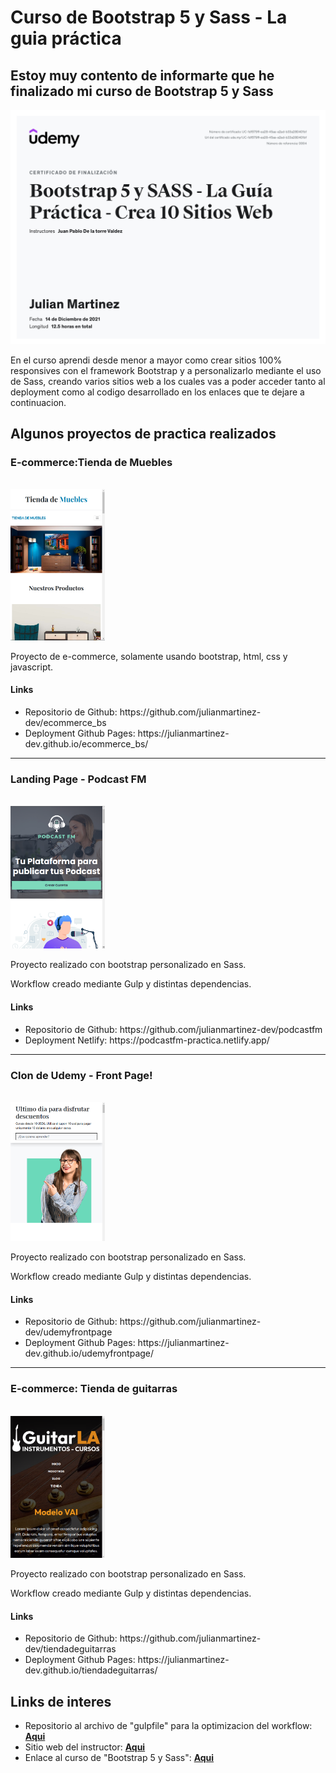 
<h1>Curso de Bootstrap 5 y Sass - La guia práctica</h1>
 <h2>Estoy muy contento de informarte que he finalizado mi curso de Bootstrap 5 y Sass</h2>

<img src="screenshots/certificado_bootstrap.jpg">
</img>

En el curso aprendi desde menor a mayor como crear sitios 100% responsives con el framework Bootstrap y a personalizarlo mediante el uso de Sass, creando varios sitios web a los cuales vas a poder acceder tanto al deployment como al codigo desarrollado en los enlaces que te dejare a continuacion.<br>

<h2>Algunos proyectos de practica realizados</h2>

<h3>E-commerce:Tienda de Muebles</h3>
  <br>
    <img style = "width: 30%;" src = "screenshots/ecommerce1.png">
  
  <p>Proyecto de e-commerce, solamente usando bootstrap, html, css y javascript.</p>
  
  <h4>Links</h4>
  <ul>
   <li>
      Repositorio de Github: https://github.com/julianmartinez-dev/ecommerce_bs
  </li>
  <li>
     Deployment Github Pages: https://julianmartinez-dev.github.io/ecommerce_bs/
  </li>
  </ul>
 
 <hr>
 
 <h3>Landing Page - Podcast FM</h3>
  <br>
    <img style = "width: 30%;" src = "screenshots/podcast1.png">
  
  <p>Proyecto realizado con bootstrap personalizado en Sass.</p>
  Workflow creado mediante Gulp y distintas dependencias.
  
  <h4>Links</h4>
  <ul>
   <li>
      Repositorio de Github: https://github.com/julianmartinez-dev/podcastfm
  </li>
  <li>
     Deployment Netlify: https://podcastfm-practica.netlify.app/
  </li>
  </ul>
  
  <hr>
 
 <h3>Clon de Udemy - Front Page!</h3>
  <br>
    <img style = "width: 30%;" src = "screenshots/udemy1.png">
  
  <p>Proyecto realizado con bootstrap personalizado en Sass.</p>
  Workflow creado mediante Gulp y distintas dependencias.
  
  <h4>Links</h4>
  <ul>
   <li>
      Repositorio de Github: https://github.com/julianmartinez-dev/udemyfrontpage
  </li>
  <li>
     Deployment Github Pages: https://julianmartinez-dev.github.io/udemyfrontpage/
  </li>
  </ul>
  
  <hr>
 
 <h3>E-commerce: Tienda de guitarras</h3>
  <br>
    <img style = "width: 30%" src = "screenshots/guitarras1.png">
  
  <p>Proyecto realizado con bootstrap personalizado en Sass.</p>
  Workflow creado mediante Gulp y distintas dependencias.
  
  <h4>Links</h4>
  <ul>
   <li>
      Repositorio de Github: https://github.com/julianmartinez-dev/tiendadeguitarras
  </li>
  <li>
     Deployment Github Pages: https://julianmartinez-dev.github.io/tiendadeguitarras/
  </li>
  </ul>
 
<h2>Links de interes</h2>
<ul>
   <li>
     Repositorio al archivo de "gulpfile" para la optimizacion del workflow: <a href = "https://github.com/julianmartinez-dev/gulpfile-1/blob/main/gulpfile.js"><b>Aqui</b></a>
  </li>
  <li>
    Sitio web del instructor: <a href="https://codigoconjuan.com"><b>Aqui</b></a>
  </li>
    <li>
    Enlace al curso de "Bootstrap 5 y Sass": <a href="https://www.udemy.com/course/aprende-bootstrap-4-el-framework-responsive-html5-css3-y-js/"><b>Aqui</b></a>
  </li>
  </ul>

